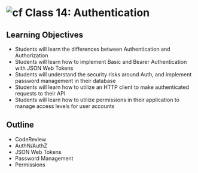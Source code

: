 # ![cf](http://i.imgur.com/7v5ASc8.png) Class 14: Authentication

## Learning Objectives

- Students will learn the differences between Authentication and Authorization
- Students will learn how to implement Basic and Bearer Authentication with JSON Web Tokens
- Students will understand the security risks around Auth, and implement password management in their database
- Students will learn how to utilize an HTTP client to make authenticated requests to their API
- Students will learn how to utilize permissions in their application to manage access levels for user accounts

## Outline
- CodeReview
- AuthN/AuthZ
- JSON Web Tokens
- Password Management
- Permissions
<!-- [Hyperlinks]{:target="_blank"} -->

<!-- links -->
<!-- [Hyperlinks]: To supporting materials -->

